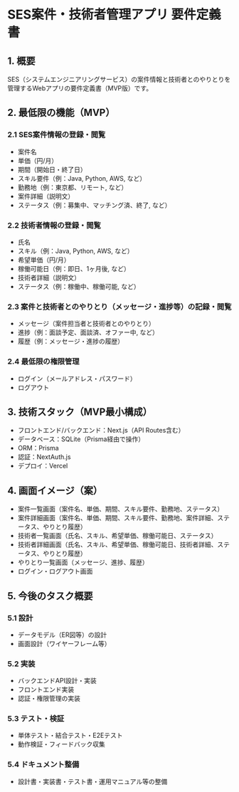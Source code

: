 # SES案件・技術者管理アプリ 要件定義書

## 1. 概要
SES（システムエンジニアリングサービス）の案件情報と技術者とのやりとりを管理するWebアプリの要件定義書（MVP版）です。

## 2. 最低限の機能（MVP）

### 2.1 SES案件情報の登録・閲覧
- 案件名
- 単価（円/月）
- 期間（開始日・終了日）
- スキル要件（例：Java, Python, AWS, など）
- 勤務地（例：東京都、リモート, など）
- 案件詳細（説明文）
- ステータス（例：募集中、マッチング済、終了, など）

### 2.2 技術者情報の登録・閲覧
- 氏名
- スキル（例：Java, Python, AWS, など）
- 希望単価（円/月）
- 稼働可能日（例：即日、1ヶ月後, など）
- 技術者詳細（説明文）
- ステータス（例：稼働中、稼働可能, など）

### 2.3 案件と技術者とのやりとり（メッセージ・進捗等）の記録・閲覧
- メッセージ（案件担当者と技術者とのやりとり）
- 進捗（例：面談予定、面談済、オファー中, など）
- 履歴（例：メッセージ・進捗の履歴）

### 2.4 最低限の権限管理
- ログイン（メールアドレス・パスワード）
- ログアウト

## 3. 技術スタック（MVP最小構成）
- フロントエンド/バックエンド：Next.js（API Routes含む）
- データベース：SQLite（Prisma経由で操作）
- ORM：Prisma
- 認証：NextAuth.js
- デプロイ：Vercel

## 4. 画面イメージ（案）
- 案件一覧画面（案件名、単価、期間、スキル要件、勤務地、ステータス）
- 案件詳細画面（案件名、単価、期間、スキル要件、勤務地、案件詳細、ステータス、やりとり履歴）
- 技術者一覧画面（氏名、スキル、希望単価、稼働可能日、ステータス）
- 技術者詳細画面（氏名、スキル、希望単価、稼働可能日、技術者詳細、ステータス、やりとり履歴）
- やりとり一覧画面（メッセージ、進捗、履歴）
- ログイン・ログアウト画面

## 5. 今後のタスク概要
### 5.1 設計
- データモデル（ER図等）の設計
- 画面設計（ワイヤーフレーム等）

### 5.2 実装
- バックエンドAPI設計・実装
- フロントエンド実装
- 認証・権限管理の実装

### 5.3 テスト・検証
- 単体テスト・結合テスト・E2Eテスト
- 動作検証・フィードバック収集

### 5.4 ドキュメント整備
- 設計書・実装書・テスト書・運用マニュアル等の整備 